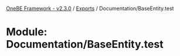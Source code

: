 [OneBE Framework - v2.3.0](../README.md) / [Exports](../modules.md) / Documentation/BaseEntity.test

# Module: Documentation/BaseEntity.test
